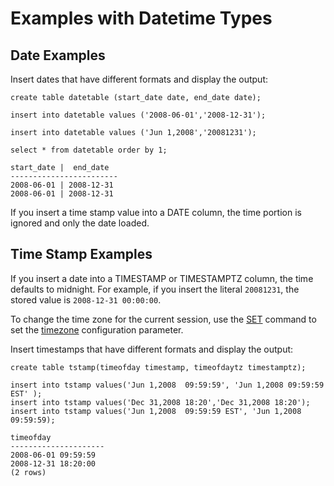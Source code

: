 # Examples with Datetime Types<a name="r_Examples_with_datetime_types"></a>

## Date Examples<a name="r_Examples_with_datetime_types-date-examples"></a>

Insert dates that have different formats and display the output:

```
create table datetable (start_date date, end_date date);
```

```
insert into datetable values ('2008-06-01','2008-12-31');

insert into datetable values ('Jun 1,2008','20081231');
```

```
select * from datetable order by 1;

start_date |  end_date
------------------------
2008-06-01 | 2008-12-31
2008-06-01 | 2008-12-31
```

If you insert a time stamp value into a DATE column, the time portion is ignored and only the date loaded\.

## Time Stamp Examples<a name="r_Examples_with_datetime_types-timestamp-examples"></a>

If you insert a date into a TIMESTAMP or TIMESTAMPTZ column, the time defaults to midnight\. For example, if you insert the literal `20081231`, the stored value is `2008-12-31 00:00:00`\. 

To change the time zone for the current session, use the [SET](r_SET.md) command to set the [timezone](r_timezone_config.md) configuration parameter\.

Insert timestamps that have different formats and display the output: 

```
create table tstamp(timeofday timestamp, timeofdaytz timestamptz);

insert into tstamp values('Jun 1,2008  09:59:59', 'Jun 1,2008 09:59:59 EST' );
insert into tstamp values('Dec 31,2008 18:20','Dec 31,2008 18:20');
insert into tstamp values('Jun 1,2008  09:59:59 EST', 'Jun 1,2008 09:59:59);

timeofday
---------------------
2008-06-01 09:59:59
2008-12-31 18:20:00
(2 rows)
```